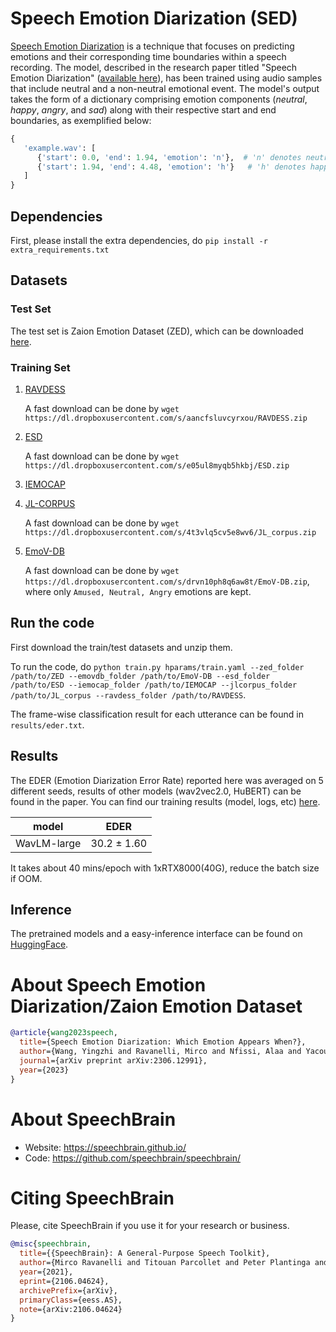 # Speech Emotion Diarization (SED)

[Speech Emotion Diarization](https://arxiv.org/pdf/2306.12991.pdf) is a technique that focuses on predicting emotions and their corresponding time boundaries within a speech recording. The model, described in the research paper titled "Speech Emotion Diarization" ([available here](https://arxiv.org/pdf/2306.12991.pdf)), has been trained using audio samples that include neutral and a non-neutral emotional event. The model's output takes the form of a dictionary comprising emotion components (*neutral*, *happy*, *angry*, and *sad*) along with their respective start and end boundaries, as exemplified below:

```python
{
   'example.wav': [
      {'start': 0.0, 'end': 1.94, 'emotion': 'n'},  # 'n' denotes neutral
      {'start': 1.94, 'end': 4.48, 'emotion': 'h'}   # 'h' denotes happy
   ]
}
```

## Dependencies

First, please install the extra dependencies, do  `pip install -r extra_requirements.txt`


## Datasets

### Test Set
The test set is Zaion Emotion Dataset (ZED), which can be downloaded [here](https://zaion.ai/en/resources/zaion-lab-blog/zaion-emotion-dataset/).

### Training Set
1. [RAVDESS](https://zenodo.org/record/1188976)

   A fast download can be done by `wget https://dl.dropboxusercontent.com/s/aancfsluvcyrxou/RAVDESS.zip`

   <!-- Unzip and rename the folder as "RAVDESS". -->

2. [ESD](https://github.com/HLTSingapore/Emotional-Speech-Data)

   A fast download can be done by `wget https://dl.dropboxusercontent.com/s/e05ul8myqb5hkbj/ESD.zip`
   <!-- Unzip and rename the folder as "ESD". -->

3. [IEMOCAP](https://sail.usc.edu/iemocap/iemocap_release.htm)


4. [JL-CORPUS](https://www.kaggle.com/datasets/tli725/jl-corpus?resource=download)

   A fast download can be done by `wget https://dl.dropboxusercontent.com/s/4t3vlq5cv5e8wv6/JL_corpus.zip`

5. [EmoV-DB](https://openslr.org/115/)

   A fast download can be done by `wget https://dl.dropboxusercontent.com/s/drvn10ph8q6aw8t/EmoV-DB.zip`, where only `Amused, Neutral, Angry` emotions are kept.


## Run the code

First download the train/test datasets and unzip them.

To run the code, do `python train.py hparams/train.yaml --zed_folder /path/to/ZED --emovdb_folder /path/to/EmoV-DB --esd_folder /path/to/ESD --iemocap_folder /path/to/IEMOCAP --jlcorpus_folder /path/to/JL_corpus --ravdess_folder /path/to/RAVDESS`.

The frame-wise classification result for each utterance can be found in `results/eder.txt`.


## Results

The EDER (Emotion Diarization Error Rate) reported here was averaged on 5 different seeds, results of other models (wav2vec2.0, HuBERT) can be found in the paper. You can find our training results (model, logs, etc) [here](https://www.dropbox.com/sh/woudm1v31a7vyp5/AADAMxpQOXaxf8E_1hX202GJa?dl=0).

| model | EDER |
|:-------------:|:---------------------------:|
| WavLM-large | 30.2 ± 1.60 |

It takes about 40 mins/epoch with 1xRTX8000(40G), reduce the batch size if OOM.

## Inference

The pretrained models and a easy-inference interface can be found on [HuggingFace](https://huggingface.co/speechbrain/emotion-diarization-wavlm-large).



# **About Speech Emotion Diarization/Zaion Emotion Dataset**

```bibtex
@article{wang2023speech,
  title={Speech Emotion Diarization: Which Emotion Appears When?},
  author={Wang, Yingzhi and Ravanelli, Mirco and Nfissi, Alaa and Yacoubi, Alya},
  journal={arXiv preprint arXiv:2306.12991},
  year={2023}
}
```

# **About SpeechBrain**
- Website: https://speechbrain.github.io/
- Code: https://github.com/speechbrain/speechbrain/

# **Citing SpeechBrain**
Please, cite SpeechBrain if you use it for your research or business.

```bibtex
@misc{speechbrain,
  title={{SpeechBrain}: A General-Purpose Speech Toolkit},
  author={Mirco Ravanelli and Titouan Parcollet and Peter Plantinga and Aku Rouhe and Samuele Cornell and Loren Lugosch and Cem Subakan and Nauman Dawalatabad and Abdelwahab Heba and Jianyuan Zhong and Ju-Chieh Chou and Sung-Lin Yeh and Szu-Wei Fu and Chien-Feng Liao and Elena Rastorgueva and François Grondin and William Aris and Hwidong Na and Yan Gao and Renato De Mori and Yoshua Bengio},
  year={2021},
  eprint={2106.04624},
  archivePrefix={arXiv},
  primaryClass={eess.AS},
  note={arXiv:2106.04624}
}
```